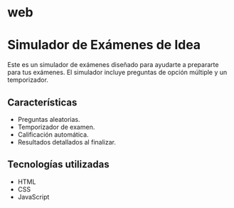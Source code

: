 # web
# Simulador de Exámenes de Idea

Este es un simulador de exámenes diseñado para ayudarte a prepararte para tus exámenes. El simulador incluye preguntas de opción múltiple y un temporizador.

## Características
- Preguntas aleatorias.
- Temporizador de examen.
- Calificación automática.
- Resultados detallados al finalizar.

## Tecnologías utilizadas
- HTML
- CSS
- JavaScript

